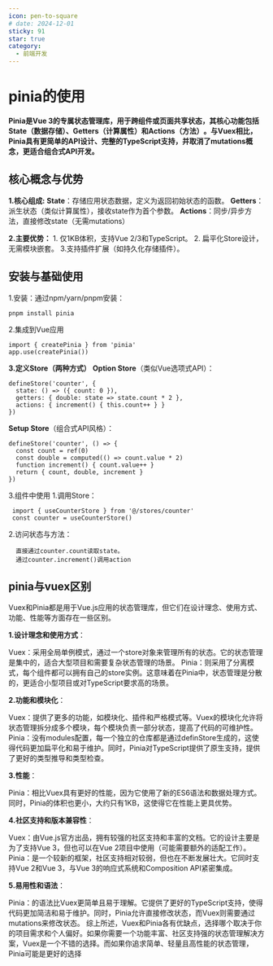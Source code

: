 ```yaml
---
icon: pen-to-square
# date: 2024-12-01
sticky: 91
star: true
category:
  - 前端开发
---
```


<!-- more -->
# pinia的使用

**‌Pinia是Vue 3的专属状态管理库，用于跨组件或页面共享状态，其核心功能包括State（数据存储）、Getters（计算属性）和Actions（方法）‌。与Vuex相比，Pinia具有更简单的API设计、完整的TypeScript支持，并取消了mutations概念，更适合组合式API开发。**

## ‌核心概念与优势
**1.核心组成:**
  **‌State‌**：存储应用状态数据，定义为返回初始状态的函数。‌‌
  **‌Getters‌**：派生状态（类似计算属性），接收state作为首个参数。‌‌
  **‌Actions‌**：同步/异步方法，直接修改state（无需mutations）

**2.‌主要优势‌：**
    1. 仅1KB体积，支持Vue 2/3和TypeScript。‌‌
    2. 扁平化Store设计，无需模块嵌套。‌‌
    3.支持插件扩展（如持久化存储插件）。‌‌

## ‌安装与基础使用
  1.‌安装‌：通过npm/yarn/pnpm安装：
  ```
  pnpm install pinia
  ```
  2.集成到Vue应用‌
  ```
  import { createPinia } from 'pinia'
  app.use(createPinia())
  ```
  **3.‌定义Store‌（两种方式）**
  **Option Store‌**（类似Vue选项式API）：
  ```
  defineStore('counter', {
    state: () => ({ count: 0 }),
    getters: { double: state => state.count * 2 },
    actions: { increment() { this.count++ } }
  })
```
  **Setup Store‌**（组合式API风格）：
  ```
  defineStore('counter', () => {
    const count = ref(0)
    const double = computed(() => count.value * 2)
    function increment() { count.value++ }
    return { count, double, increment }
  })
```
3.‌组件中使用
 1.‌调用Store‌：
 ```
  import { useCounterStore } from '@/stores/counter'
  const counter = useCounterStore()
```
2.访问状态与方法‌：
```
  直接通过counter.count读取state。
  通过counter.increment()调用action
  ```

## pinia与vuex区别
Vuex和Pinia都是用于Vue.js应用的状态管理库，但它们在设计理念、使用方式、功能、性能等方面存在一些区别。

**1.设计理念和使用方式**：

Vuex：采用全局单例模式，通过一个store对象来管理所有的状态。它的状态管理是集中的，适合大型项目和需要复杂状态管理的场景。
Pinia：则采用了分离模式，每个组件都可以拥有自己的store实例。这意味着在Pinia中，状态管理是分散的，更适合小型项目或对TypeScript要求高的场景。

**2.功能和模块化**：

Vuex：提供了更多的功能，如模块化、插件和严格模式等。Vuex的模块化允许将状态管理拆分成多个模块，每个模块负责一部分状态，提高了代码的可维护性。
Pinia：没有modules配置，每一个独立的仓库都是通过definStore生成的，这使得代码更加扁平化和易于维护。同时，Pinia对TypeScript提供了原生支持，提供了更好的类型推导和类型检查。

**3.性能**：

Pinia：相比Vuex具有更好的性能，因为它使用了新的ES6语法和数据处理方式。同时，Pinia的体积也更小，大约只有1KB，这使得它在性能上更具优势。

**4.社区支持和版本兼容性**：

Vuex：由Vue.js官方出品，拥有较强的社区支持和丰富的文档。它的设计主要是为了支持Vue 3，但也可以在Vue 2项目中使用（可能需要额外的适配工作）。
Pinia：是一个较新的框架，社区支持相对较弱，但也在不断发展壮大。它同时支持Vue 2和Vue 3，与Vue 3的响应式系统和Composition API紧密集成。

**5.易用性和语法**：

Pinia：的语法比Vuex更简单且易于理解。它提供了更好的TypeScript支持，使得代码更加简洁和易于维护。同时，Pinia允许直接修改状态，而Vuex则需要通过mutations来修改状态。
综上所述，Vuex和Pinia各有优缺点，选择哪个取决于你的项目需求和个人偏好。如果你需要一个功能丰富、社区支持强的状态管理解决方案，Vuex是一个不错的选择。而如果你追求简单、轻量且高性能的状态管理，Pinia可能是更好的选择
